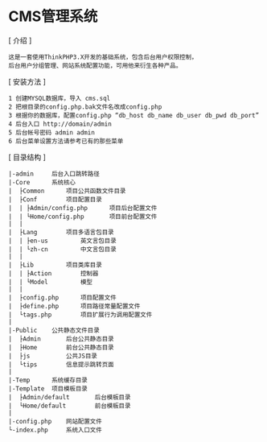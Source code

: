 CMS管理系统
======

[ 介绍 ]

    这是一套使用ThinkPHP3.X开发的基础系统，包含后台用户权限控制，
	后台用户分组管理、网站系统配置功能，可用他来衍生各种产品。

[ 安装方法 ]

    1 创建MYSQL数据库，导入 cms.sql
    2 把根目录的config.php.bak文件名改成config.php
	3 根据你的数据库，配置config.php “db_host db_name db_user db_pwd db_port”
	4 后台入口 http://domain/admin
	5 后台帐号密码 admin admin
	6 后台菜单设置方法请参考已有的那些菜单

[ 目录结构 ]

    |-admin     后台入口跳转路径
    |-Core      系统核心
    |  ├Common      项目公共函数文件目录
    |  ├Conf        项目配置目录
    |  | ├Admin/config.php      项目后台配置文件
    |  | └Home/config.php       项目前台配置文件
    |  |
    |  ├Lang        项目多语言包目录
    |  | ├en-us         英文言包目录
    |  | └zh-cn         中文言包目录
    |  |
    |  ├Lib         项目类库目录
    |  | ├Action        控制器
    |  | └Model         模型
    |  |
    |  ├config.php      项目配置文件
    |  ├define.php      项目路径常量配置文件
    |  └tags.php        项目扩展行为调用配置文件
    |
    |-Public    公共静态文件目录
    |  ├Admin       后台公共静态目录
    |  ├Home        前台公共静态目录
    |  ├js          公共JS目录
    |  └tips        信息提示跳转页面
    |
    |-Temp      系统缓存目录
    |-Template  项目模板目录
    |  ├Admin/default       后台模板目录
    |  └Home/default        前台模板目录
    |
    |-config.php    网站配置文件
    └-index.php     系统入口文件